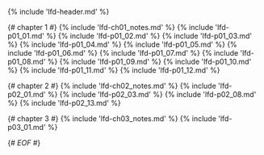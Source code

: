 {% include 'lfd-header.md' %}

{# chapter 1 #}
{% include 'lfd-ch01_notes.md' %}
{% include 'lfd-p01_01.md' %}
{% include 'lfd-p01_02.md' %}
{% include 'lfd-p01_03.md' %}
{% include 'lfd-p01_04.md' %}
{% include 'lfd-p01_05.md' %}
{% include 'lfd-p01_06.md' %}
{% include 'lfd-p01_07.md' %}
{% include 'lfd-p01_08.md' %}
{% include 'lfd-p01_09.md' %}
{% include 'lfd-p01_10.md' %}
{% include 'lfd-p01_11.md' %}
{% include 'lfd-p01_12.md' %}

{# chapter 2 #}
{% include 'lfd-ch02_notes.md' %}
{% include 'lfd-p02_01.md' %}
{% include 'lfd-p02_03.md' %}
{% include 'lfd-p02_08.md' %}
{% include 'lfd-p02_13.md' %}

{# chapter 3 #}
{% include 'lfd-ch03_notes.md' %}
{% include 'lfd-p03_01.md' %}

{# *EOF* #}
